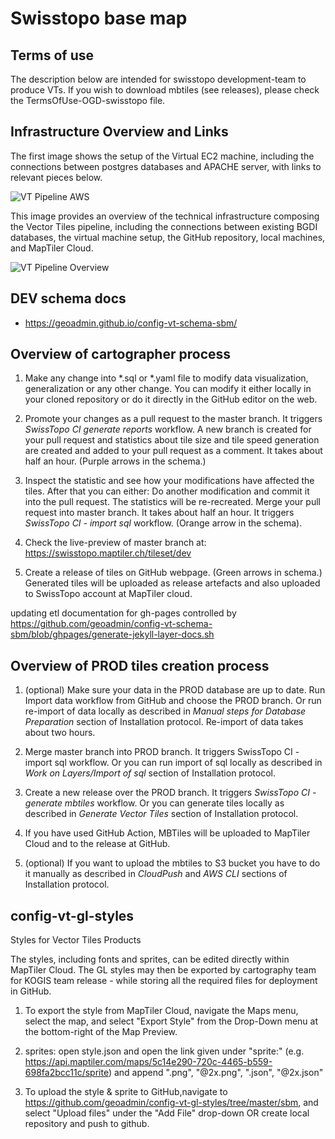 # Swisstopo base map

## Terms of use
The description below are intended for swisstopo development-team to produce VTs. If you wish to download mbtiles (see releases), please check the TermsOfUse-OGD-swisstopo file.

## Infrastructure Overview and Links
The first image shows the setup of the Virtual EC2 machine, including the connections between postgres databases and 
APACHE server, with links to relevant pieces below.

![VT Pipeline AWS](https://user-images.githubusercontent.com/19833762/94259506-d8da8700-ff2e-11ea-9b09-145409b304ec.png)

This image provides an overview of the technical infrastructure composing the Vector Tiles pipeline, including the 
connections between existing BGDI databases, the virtual machine setup, the GitHub repository, local machines, 
and MapTiler Cloud.

![VT Pipeline Overview](https://user-images.githubusercontent.com/19833762/94141897-bcc2e100-fe6d-11ea-9c47-53f255b68b79.png)

## DEV schema docs
- https://geoadmin.github.io/config-vt-schema-sbm/



## Overview of cartographer process
1. Make any change into *.sql or *.yaml file to modify data visualization, generalization or any other change. 
You can modify it either locally in your cloned repository or do it directly in the GitHub editor on the web.

2. Promote your changes as a pull request to the master branch. It triggers *SwissTopo CI generate reports* workflow.
A new branch is created for your pull request and statistics about tile size and tile speed generation are created and
 added to your pull request as a comment. It takes about half an hour. (Purple arrows in the schema.)

3. Inspect the statistic and see how your modifications have affected the tiles. After that you can either:
Do another modification and commit it into the pull request. The statistics will be re-recreated.
Merge your pull request into master branch. It takes about half an hour. It triggers *SwissTopo CI - import sql* workflow.
 (Orange arrow in the schema). 

4. Check the live-preview of master branch at: https://swisstopo.maptiler.ch/tileset/dev

5. Create a release of tiles on GitHub webpage. (Green arrows in schema.) Generated tiles will be uploaded as release 
artefacts and also uploaded to SwissTopo account at MapTiler cloud.

updating etl documentation for gh-pages controlled by https://github.com/geoadmin/config-vt-schema-sbm/blob/ghpages/generate-jekyll-layer-docs.sh

## Overview of PROD tiles creation process
1. (optional) Make sure your data in the PROD database are up to date. Run Import data workflow from GitHub and choose the 
PROD branch. Or run re-import of data locally as described in *Manual steps for Database Preparation* section of 
Installation protocol. Re-import of data takes about two hours.

2. Merge master branch into PROD branch. It triggers SwissTopo CI - import sql workflow. Or you can run import of sql 
locally as described in *Work on Layers/Import of sql* section of Installation protocol.

3. Create a new release over the PROD branch. It triggers *SwissTopo CI - generate mbtiles* workflow. Or you can generate 
tiles locally as described in *Generate Vector Tiles* section of Installation protocol.

4. If you have used GitHub Action, MBTiles will be uploaded to MapTiler Cloud and to the release at GitHub. 

5. (optional) If you want to upload the mbtiles to S3 bucket you have to do it manually as described in *CloudPush* and 
*AWS CLI* sections of Installation protocol.

## config-vt-gl-styles

Styles for Vector Tiles Products

The styles, including fonts and sprites, can be edited directly within MapTiler Cloud. The GL styles may then be exported by cartography team for KOGIS team release - while storing all the required files for deployment in GitHub.

1. To export the style from MapTiler Cloud, navigate the Maps menu, select the map, and select "Export Style" from the Drop-Down menu at the bottom-right of the Map Preview.

2. sprites: open style.json and open the link given under "sprite:" (e.g. https://api.maptiler.com/maps/5c14e290-720c-4465-b559-698fa2bcc11c/sprite) and append ".png", "@2x.png", ".json", "@2x.json"

3. To upload the style & sprite to GitHub,navigate to https://github.com/geoadmin/config-vt-gl-styles/tree/master/sbm, and select "Upload files" under the "Add File" drop-down OR create local repository and push to github.

